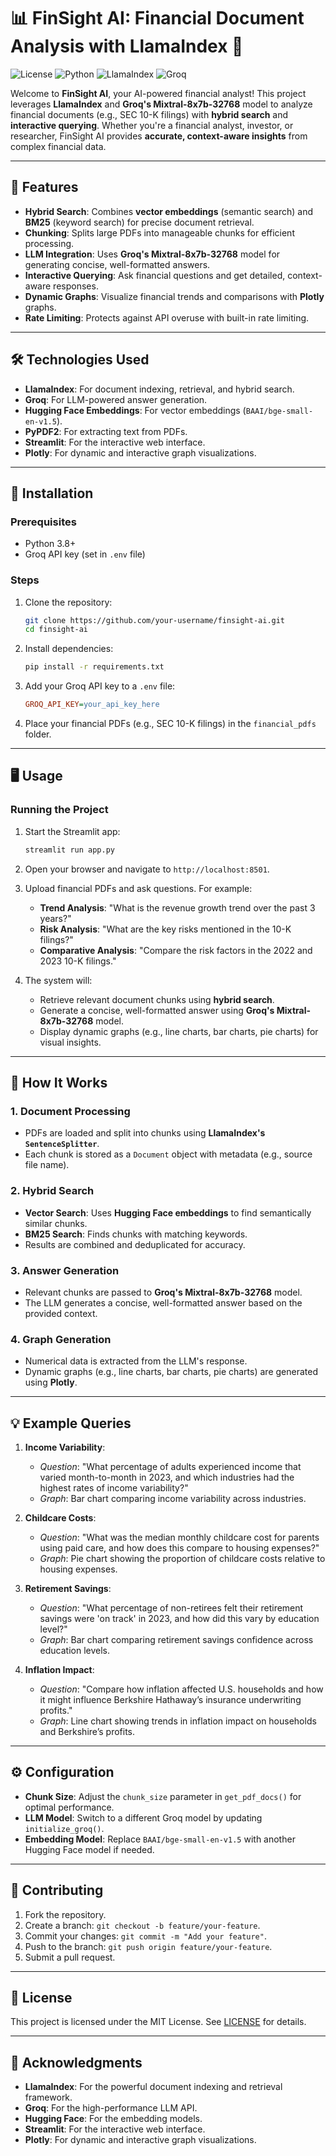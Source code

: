 
# 📊 FinSight AI: Financial Document Analysis with LlamaIndex 🚀

![License](https://img.shields.io/badge/license-MIT-blue)
![Python](https://img.shields.io/badge/Python-3.8%2B-blue)
![LlamaIndex](https://img.shields.io/badge/LlamaIndex-0.9.0-green)
![Groq](https://img.shields.io/badge/Groq-LLM-orange)

Welcome to **FinSight AI**, your AI-powered financial analyst! This project leverages **LlamaIndex** and **Groq's Mixtral-8x7b-32768** model to analyze financial documents (e.g., SEC 10-K filings) with **hybrid search** and **interactive querying**. Whether you're a financial analyst, investor, or researcher, FinSight AI provides **accurate, context-aware insights** from complex financial data.

---

## 🌟 Features

- **Hybrid Search**: Combines **vector embeddings** (semantic search) and **BM25** (keyword search) for precise document retrieval.
- **Chunking**: Splits large PDFs into manageable chunks for efficient processing.
- **LLM Integration**: Uses **Groq's Mixtral-8x7b-32768** model for generating concise, well-formatted answers.
- **Interactive Querying**: Ask financial questions and get detailed, context-aware responses.
- **Dynamic Graphs**: Visualize financial trends and comparisons with **Plotly** graphs.
- **Rate Limiting**: Protects against API overuse with built-in rate limiting.

---

## 🛠️ Technologies Used

- **LlamaIndex**: For document indexing, retrieval, and hybrid search.
- **Groq**: For LLM-powered answer generation.
- **Hugging Face Embeddings**: For vector embeddings (`BAAI/bge-small-en-v1.5`).
- **PyPDF2**: For extracting text from PDFs.
- **Streamlit**: For the interactive web interface.
- **Plotly**: For dynamic and interactive graph visualizations.

---

## 🚀 Installation

### Prerequisites

- Python 3.8+
- Groq API key (set in `.env` file)

### Steps

1. Clone the repository:

   ```bash
   git clone https://github.com/your-username/finsight-ai.git
   cd finsight-ai
   ```

2. Install dependencies:

   ```bash
   pip install -r requirements.txt
   ```

3. Add your Groq API key to a `.env` file:

   ```ini
   GROQ_API_KEY=your_api_key_here
   ```

4. Place your financial PDFs (e.g., SEC 10-K filings) in the `financial_pdfs` folder.

---

## 🖥️ Usage

### Running the Project

1. Start the Streamlit app:

   ```bash
   streamlit run app.py
   ```

2. Open your browser and navigate to `http://localhost:8501`.

3. Upload financial PDFs and ask questions. For example:

   - **Trend Analysis**: "What is the revenue growth trend over the past 3 years?"
   - **Risk Analysis**: "What are the key risks mentioned in the 10-K filings?"
   - **Comparative Analysis**: "Compare the risk factors in the 2022 and 2023 10-K filings."

4. The system will:
   - Retrieve relevant document chunks using **hybrid search**.
   - Generate a concise, well-formatted answer using **Groq's Mixtral-8x7b-32768** model.
   - Display dynamic graphs (e.g., line charts, bar charts, pie charts) for visual insights.

---

## 🧠 How It Works

### 1. Document Processing

- PDFs are loaded and split into chunks using **LlamaIndex's `SentenceSplitter`**.
- Each chunk is stored as a `Document` object with metadata (e.g., source file name).

### 2. Hybrid Search

- **Vector Search**: Uses **Hugging Face embeddings** to find semantically similar chunks.
- **BM25 Search**: Finds chunks with matching keywords.
- Results are combined and deduplicated for accuracy.

### 3. Answer Generation

- Relevant chunks are passed to **Groq's Mixtral-8x7b-32768** model.
- The LLM generates a concise, well-formatted answer based on the provided context.

### 4. Graph Generation

- Numerical data is extracted from the LLM's response.
- Dynamic graphs (e.g., line charts, bar charts, pie charts) are generated using **Plotly**.

---

## 💡 Example Queries

1. **Income Variability**:
   - *Question*: "What percentage of adults experienced income that varied month-to-month in 2023, and which industries had the highest rates of income variability?"
   - *Graph*: Bar chart comparing income variability across industries.

2. **Childcare Costs**:
   - *Question*: "What was the median monthly childcare cost for parents using paid care, and how does this compare to housing expenses?"
   - *Graph*: Pie chart showing the proportion of childcare costs relative to housing expenses.

3. **Retirement Savings**:
   - *Question*: "What percentage of non-retirees felt their retirement savings were 'on track' in 2023, and how did this vary by education level?"
   - *Graph*: Bar chart comparing retirement savings confidence across education levels.

4. **Inflation Impact**:
   - *Question*: "Compare how inflation affected U.S. households and how it might influence Berkshire Hathaway’s insurance underwriting profits."
   - *Graph*: Line chart showing trends in inflation impact on households and Berkshire’s profits.

---

## ⚙️ Configuration

- **Chunk Size**: Adjust the `chunk_size` parameter in `get_pdf_docs()` for optimal performance.
- **LLM Model**: Switch to a different Groq model by updating `initialize_groq()`.
- **Embedding Model**: Replace `BAAI/bge-small-en-v1.5` with another Hugging Face model if needed.

---

## 🤝 Contributing

1. Fork the repository.
2. Create a branch: `git checkout -b feature/your-feature`.
3. Commit your changes: `git commit -m "Add your feature"`.
4. Push to the branch: `git push origin feature/your-feature`.
5. Submit a pull request.

---

## 📄 License

This project is licensed under the MIT License. See [LICENSE](LICENSE) for details.

---

## 🙏 Acknowledgments

- **LlamaIndex**: For the powerful document indexing and retrieval framework.
- **Groq**: For the high-performance LLM API.
- **Hugging Face**: For the embedding models.
- **Streamlit**: For the interactive web interface.
- **Plotly**: For dynamic and interactive graph visualizations.
